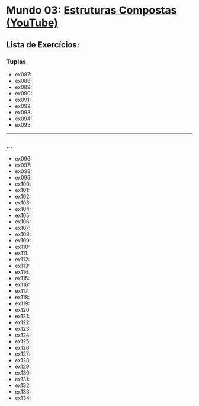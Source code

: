 # **Mundo 03**: [Estruturas Compostas (YouTube)](https://www.youtube.com/watch?v=0LB3FSfjvao&list=PLHz_AreHm4dksnH2jVTIVNviIMBVYyFnH)

## **Lista de Exercícios:**

### Tuplas
   - ex087:
   - ex088:
   - ex089:
   - ex090:
   - ex091:
   - ex092:
   - ex093:
   - ex094:
   - ex095:
---
### ...
   - ex096:
   - ex097:
   - ex098:
   - ex099:
   - ex100:
   - ex101:
   - ex102:
   - ex103:
   - ex104:
   - ex105:
   - ex106:
   - ex107:
   - ex108:
   - ex109:
   - ex110:
   - ex111:
   - ex112:
   - ex113:
   - ex114:
   - ex115:
   - ex116:
   - ex117:
   - ex118:
   - ex119:
   - ex120:
   - ex121:
   - ex122:
   - ex123:
   - ex124:
   - ex125:
   - ex126:
   - ex127:
   - ex128:
   - ex129:
   - ex130:
   - ex131:
   - ex132:
   - ex133:
   - ex134:

